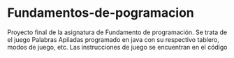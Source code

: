 # Fundamentos-de-pogramacion
Proyecto final de la asignatura de Fundamento de programación. Se trata de el juego Palabras Apiladas programado en java con su respectivo tablero, modos de juego, etc. Las instrucciones de juego se encuentran en el código

